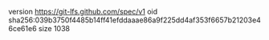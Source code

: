 version https://git-lfs.github.com/spec/v1
oid sha256:039b3750f4485b14ff41efddaaae86a9f225dd4af353f6657b21203e46ce61e6
size 1038
